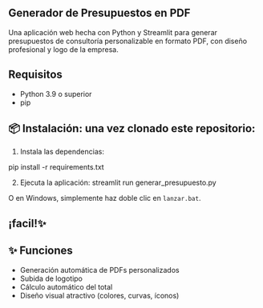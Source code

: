 ## Generador de Presupuestos en PDF

Una aplicación web hecha con Python y Streamlit para generar presupuestos de consultoría personalizable en formato PDF, con diseño profesional y logo de la empresa.

## Requisitos

- Python 3.9 o superior
- pip

## 📦 Instalación: una vez clonado este repositorio:

1. Instala las dependencias:

pip install -r requirements.txt


2. Ejecuta la aplicación:
streamlit run generar_presupuesto.py

O en Windows, simplemente haz doble clic en `lanzar.bat`.

## ¡facil!✨

## ✨ Funciones

- Generación automática de PDFs personalizados
- Subida de logotipo
- Cálculo automático del total
- Diseño visual atractivo (colores, curvas, íconos)
